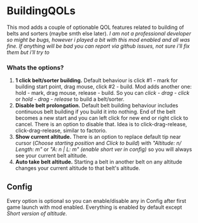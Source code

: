 # BuildingQOLs
This mod adds a couple of optionable QOL features related to building of belts and sorters (maybe smth else later).
*I am not a professional developer so might be bugs, however i played a bit with this mod enabled and all was fine. If anything will be bad you can report via github issues, not sure i'll fix them but i'll try to*
### Whats the options?
1. **1 click belt/sorter building.** Default behaviour is click #1 - mark for building start point, drag mouse, click #2 - build. Mod adds another one: hold - mark, drag mouse, release - build. So you can *click - drag - click* or *hold - drag - release* to build a belt/sorter.
2. **Disable belt prolongation.** Default belt building behaviour includes continuous belt building if you build it into nothing. End of the belt becomes a new start and you can left click for new end or right click to cancel. There is an option to disable that. Idea is to click-drag-release, click-drag-release, similar to factorio.
3. **Show current altitude.** There is an option to replace default tip near cursor (*Choose starting position* and *Click to build*) with *"Altitude: n/ Length: m"* or *"A: n | L: m"* *(enable short ver in config)* so you will always see your current belt altitude.
4. **Auto take belt altitude.** Starting a belt in another belt on any altitude changes your current altitude to that belt's altitude.
## Config
Every option is optional so you can enable/disable any in Config after first game launch with mod enabled. Everything is enabled by default except *Short version of altitude*.
